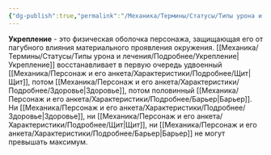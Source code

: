 ```yaml
---
{"dg-publish":true,"permalink":"/Механика/Термины/Статусы/Типы урона и лечения/Подробнее/Укрепление/","noteIcon":"","created":"2025-08-21T13:47:51.665+03:00","updated":"2025-09-23T13:38:06.752+03:00"}
---
```




**Укрепление** - это физическая оболочка персонажа, защищающая его от пагубного влияния материального проявления окружения.
[[Механика/Термины/Статусы/Типы урона и лечения/Подробнее/Укрепление\|Укрепление]] восстанавливает в первую очередь удвоенный [[Механика/Персонаж и его анкета/Характеристики/Подробнее/Щит\|Щит]], потом [[Механика/Персонаж и его анкета/Характеристики/Подробнее/Здоровье\|Здоровье]], потом половинный [[Механика/Персонаж и его анкета/Характеристики/Подробнее/Барьер\|Барьер]]. Ни [[Механика/Персонаж и его анкета/Характеристики/Подробнее/Здоровье\|Здоровье]], ни [[Механика/Персонаж и его анкета/Характеристики/Подробнее/Щит\|Щит]], ни [[Механика/Персонаж и его анкета/Характеристики/Подробнее/Барьер\|Барьер]] не могут превышать максимум. 